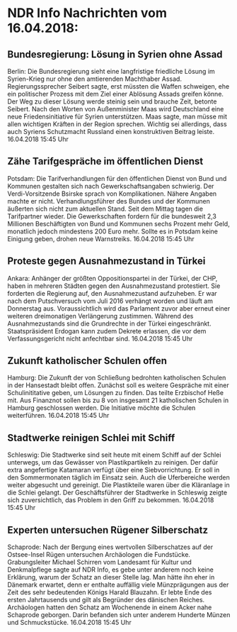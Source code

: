 # NDR Info Nachrichten vom 16.04.2018:


## Bundesregierung: Lösung in Syrien ohne Assad
Berlin: Die Bundesregierung sieht eine langfristige friedliche Lösung im Syrien-Krieg nur ohne den amtierenden Machthaber Assad. Regierungssprecher Seibert sagte, erst müssten die Waffen schweigen, ehe ein politischer Prozess mit dem Ziel einer Ablösung Assads greifen könne. Der Weg zu dieser Lösung werde steinig sein und brauche Zeit, betonte Seibert. Nach den Worten von Außenminister Maas wird Deutschland eine neue Friedensinitiative für Syrien unterstützen. Maas sagte, man müsse mit allen wichtigen Kräften in der Region sprechen. Wichtig sei allerdings, dass auch Syriens Schutzmacht Russland einen konstruktiven Beitrag leiste. 16.04.2018 15:45 Uhr 

## Zähe Tarifgespräche im öffentlichen Dienst
Potsdam: Die Tarifverhandlungen für den öffentlichen Dienst von Bund und Kommunen gestalten sich nach Gewerkschaftsangaben schwierig. Der Verdi-Vorsitzende Bsirske sprach von Komplikationen. Nähere Angaben machte er nicht. Verhandlungsführer des Bundes und der Kommunen äußerten sich nicht zum aktuellen Stand. Seit dem Mittag tagen die Tarifpartner wieder. Die Gewerkschaften fordern für die bundesweit 2,3 Millionen Beschäftigten von Bund und Kommunen sechs Prozent mehr Geld, monatlich jedoch mindestens 200 Euro mehr. Sollte es in Potsdam keine Einigung geben, drohen neue Warnstreiks. 16.04.2018 15:45 Uhr 

## Proteste gegen Ausnahmezustand in Türkei
Ankara: Anhänger der größten Oppositionspartei in der Türkei, der CHP, haben in mehreren Städten gegen den Ausnahmezustand protestiert. Sie forderten die Regierung auf, den Ausnahmezustand aufzuheben. Er war nach dem Putschversuch vom Juli 2016 verhängt worden und läuft am Donnerstag aus. Voraussichtlich wird das Parlament zuvor aber erneut einer weiteren dreimonatigen Verlängerung zustimmen. Während des Ausnahmezustands sind die Grundrechte in der Türkei eingeschränkt. Staatspräsident Erdogan kann zudem Dekrete erlassen, die vor dem Verfassungsgericht nicht anfechtbar sind. 16.04.2018 15:45 Uhr 

## Zukunft katholischer Schulen offen
Hamburg: Die Zukunft der von Schließung bedrohten katholischen Schulen in der Hansestadt bleibt offen. Zunächst soll es weitere Gespräche mit einer Schulinititative geben, um Lösungen zu finden. Das teilte Erzbischof Heße mit. Aus Finanznot sollen bis zu 8 von insgesamt 21 katholischen Schulen in Hamburg geschlossen werden. Die Initiative möchte die Schulen weiterführen. 16.04.2018 15:45 Uhr 

## Stadtwerke reinigen Schlei mit Schiff
Schleswig: Die Stadtwerke sind seit heute mit einem Schiff auf der Schlei unterwegs, um das Gewässer von Plastikpartikeln zu reinigen. Der dafür extra angefertige Katamaran verfügt über eine Siebvorrichtung. Er soll in den Sommermonaten täglich im Einsatz sein. Auch die Uferbereiche werden weiter abgesucht und gereinigt. Die Plastikteile waren über die Kläranlage in die Schlei gelangt. Der Geschäftsführer der Stadtwerke in Schleswig zeigte sich zuversichtlich, das Problem in den Griff zu bekommen. 16.04.2018 15:45 Uhr 

## Experten untersuchen Rügener Silberschatz
Schaprode: Nach der Bergung eines wertvollen Silberschatzes auf der Ostsee-Insel Rügen untersuchen Archäologen die Fundstücke. Grabungsleiter Michael Schirren vom Landesamt für Kultur und Denkmalpflege sagte auf NDR Info, es gebe unter anderem noch keine Erklärung, warum der Schatz an dieser Stelle lag. Man hätte ihn eher in Dänemark erwartet, denn er enthalte auffällig viele Münzprägungen aus der Zeit des sehr bedeutenden Königs Harald Blauzahn. Er lebte Ende des ersten Jahrtausends und gilt als Begründer des dänischen Reiches. Archäologen hatten den Schatz am Wochenende in einem Acker nahe Schaprode geborgen. Darin befanden sich unter anderem Hunderte Münzen und Schmuckstücke. 16.04.2018 15:45 Uhr 
